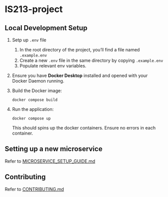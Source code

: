 # IS213-project

## Local Development Setup
1. Setp up `.env` file
    1. In the root directory of the project, you’ll find a file named `.example.env`
    2. Create a new `.env` file in the same directory by copying `.example.env`
    3. Populate relevant env variables.

2. Ensure you have **Docker Desktop** installed and opened with your Docker Daemon running.
3. Build the Docker image:
   ```
   docker compose build
   ```
4. Run the application:
   ```
   docker compose up
   ```
   This should spins up the docker containers. Ensure no errors in each container.

## Setting up a new microservice
Refer to [MICROSERVICE_SETUP_GUIDE.md](./MICROSERVICE_SETUP_GUIDE.MD)

## Contributing
Refer to [CONTRIBUTING.md](./CONTRIBUTING.MD)
